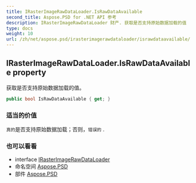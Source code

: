 ```yaml
---
title: IRasterImageRawDataLoader.IsRawDataAvailable
second_title: Aspose.PSD for .NET API 参考
description: IRasterImageRawDataLoader 财产. 获取是否支持原始数据加载的值
type: docs
weight: 10
url: /zh/net/aspose.psd/irasterimagerawdataloader/israwdataavailable/
---
```

## IRasterImageRawDataLoader.IsRawDataAvailable property

获取是否支持原始数据加载的值。

```csharp
public bool IsRawDataAvailable { get; }
```

### 适当的价值

`真的`是否支持原始数据加载；否则，`错误的` .

### 也可以看看

* interface [IRasterImageRawDataLoader](../)
* 命名空间 [Aspose.PSD](../../irasterimagerawdataloader/)
* 部件 [Aspose.PSD](../../../)


